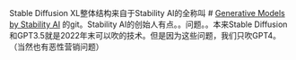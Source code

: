   Stable Diffusion XL整体结构来自于Stability AI的全称叫 # [Generative Models by Stability AI](https://github.com/Stability-AI/generative-models#generative-models-by-stability-ai) 的git。Stability AI的创始人有点。。问题。。本来Stable Diffusion和GPT3.5就是2022年末可以吹的技术。但是因为这些问题，我们只吹GPT4。（当然也有恶性营销问题）



